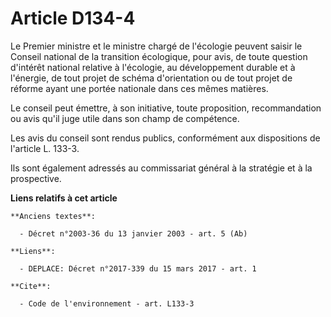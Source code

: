 # Article D134-4

Le Premier ministre et le ministre chargé de l'écologie peuvent saisir le Conseil national de la transition écologique, pour
avis, de toute question d'intérêt national relative à l'écologie, au développement durable et à l'énergie, de tout projet de
schéma d'orientation ou de tout projet de réforme ayant une portée nationale dans ces mêmes matières.

Le conseil peut émettre, à son initiative, toute proposition, recommandation ou avis qu'il juge utile dans son champ de
compétence.

Les avis du conseil sont rendus publics, conformément aux dispositions de l'article L. 133-3.

Ils sont également adressés au commissariat général à la stratégie et à la prospective.

**Liens relatifs à cet article**

	**Anciens textes**:

	  - Décret n°2003-36 du 13 janvier 2003 - art. 5 (Ab)

	**Liens**:

	  - DEPLACE: Décret n°2017-339 du 15 mars 2017 - art. 1

	**Cite**:

	  - Code de l'environnement - art. L133-3
